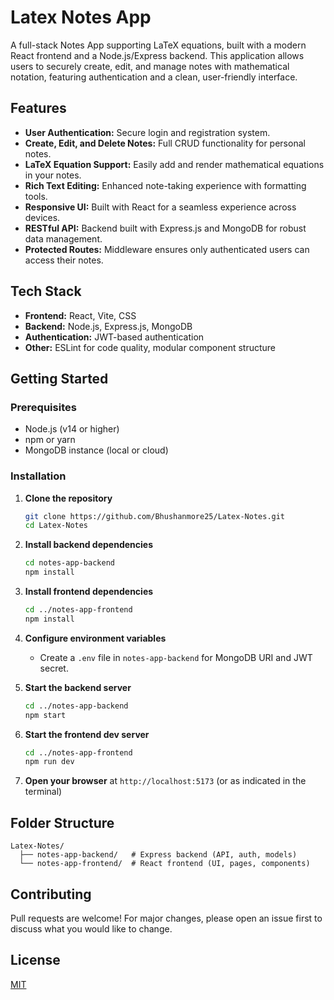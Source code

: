 # Latex Notes App

A full-stack Notes App supporting LaTeX equations, built with a modern React frontend and a Node.js/Express backend. This application allows users to securely create, edit, and manage notes with mathematical notation, featuring authentication and a clean, user-friendly interface.

## Features

- **User Authentication:** Secure login and registration system.
- **Create, Edit, and Delete Notes:** Full CRUD functionality for personal notes.
- **LaTeX Equation Support:** Easily add and render mathematical equations in your notes.
- **Rich Text Editing:** Enhanced note-taking experience with formatting tools.
- **Responsive UI:** Built with React for a seamless experience across devices.
- **RESTful API:** Backend built with Express.js and MongoDB for robust data management.
- **Protected Routes:** Middleware ensures only authenticated users can access their notes.

## Tech Stack

- **Frontend:** React, Vite, CSS
- **Backend:** Node.js, Express.js, MongoDB
- **Authentication:** JWT-based authentication
- **Other:** ESLint for code quality, modular component structure

## Getting Started

### Prerequisites
- Node.js (v14 or higher)
- npm or yarn
- MongoDB instance (local or cloud)

### Installation

1. **Clone the repository**
   ```bash
   git clone https://github.com/Bhushanmore25/Latex-Notes.git
   cd Latex-Notes
   ```
2. **Install backend dependencies**
   ```bash
   cd notes-app-backend
   npm install
   ```
3. **Install frontend dependencies**
   ```bash
   cd ../notes-app-frontend
   npm install
   ```
4. **Configure environment variables**
   - Create a `.env` file in `notes-app-backend` for MongoDB URI and JWT secret.

5. **Start the backend server**
   ```bash
   cd ../notes-app-backend
   npm start
   ```
6. **Start the frontend dev server**
   ```bash
   cd ../notes-app-frontend
   npm run dev
   ```
7. **Open your browser** at `http://localhost:5173` (or as indicated in the terminal)

## Folder Structure

```
Latex-Notes/
  ├── notes-app-backend/   # Express backend (API, auth, models)
  └── notes-app-frontend/  # React frontend (UI, pages, components)
```

## Contributing

Pull requests are welcome! For major changes, please open an issue first to discuss what you would like to change.

## License

[MIT](LICENSE)
